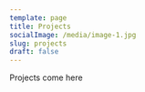 ```yaml
---
template: page
title: Projects
socialImage: /media/image-1.jpg
slug: projects
draft: false
---
```


Projects come here
